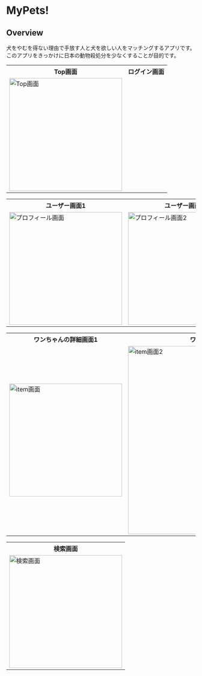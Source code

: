 <h1>MyPets!</h1>

<h2>Overview</h2>

<p>犬をやむを得ない理由で手放す人と犬を欲しい人をマッチングするアプリです。<br/>
このアプリをきっかけに日本の動物殺処分を少なくすることが目的です。
</p>

<table>
<tr>
<th>Top画面</th>
<th>ログイン画面</th>
</tr>

<tr>
<td><img width="300px" height="300px" alt="Top画面 " src="https://user-images.githubusercontent.com/85104676/147450629-a28e9626-230a-4ed3-be88-d1c1b353bc5e.png"></td>
</tr>

</table>

<table>
<tr>
<th>ユーザー画面1</th>
<th>ユーザー画面2</th>
</tr>

<tr>
<td><img width="300px" height="300px" alt="プロフィール画面" src="https://user-images.githubusercontent.com/85104676/147450770-9b754ed5-ff85-4339-868a-9c5cc83d37f6.png"></td>

<td>
<img width="300px" height="300px" alt="プロフィール画面2" src="https://user-images.githubusercontent.com/85104676/147450773-7dc73720-5f80-4032-ad7d-3463c900d0e0.png">
</td>
</tr>
</table>


<table>
<tr>
<th>ワンちゃんの詳細画面1</th>
<th>ワンちゃんの詳細画面2</th>
</tr>

<tr>
<td><img width="300px" height="300px" alt="item画面" src="https://user-images.githubusercontent.com/85104676/147451151-88959e53-2709-4e54-ad8e-c3e43dc6839a.png"></td>
<td>
<img width="500px" height="500px" alt="item画面2" src="https://user-images.githubusercontent.com/85104676/147451166-714890f8-7d0e-49d3-b550-d15f3d13d896.png">
</td>
</tr>

</table>


<table>
<tr>
<th>検索画面</th>
</tr>

<tr>
<td>
<img width="300px" height="300px" alt="検索画面" src="https://user-images.githubusercontent.com/85104676/147451237-ab4a5ab7-e30e-440e-8a34-9ea90145ecef.png">
</td>
</tr>

</table>
